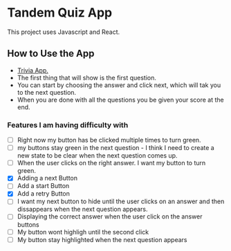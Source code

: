 # Tandem Quiz App

This project uses Javascript and React.

## How to Use the App
- [Trivia App.](https://tandem-trivia.herokuapp.com/)
- The first thing that will show is the first question.
- You can start by choosing the answer and click next, which will tak you to the next question.
- When you are done with all the questions you be given your score at the end.

### Features I am having difficulty with
- [ ] Right now my button has be clicked multiple times to turn green.
- [ ] my buttons stay green in the next question - I think I need to create a new state to be clear when the next question comes up.
- [ ] When the user clicks on the right answer. I want my button to turn green.
- [x] Adding a next Button
- [ ] Add a start Button
- [x] Add a retry Button
- [ ] I want my next button to hide until the user clicks on an answer and then dissappears when the next question appears.
- [ ] Displaying the correct answer when the user click on the answer buttons
- [ ] My button wont highligh until the second click
- [ ] My button stay highlighted when the next question appears
